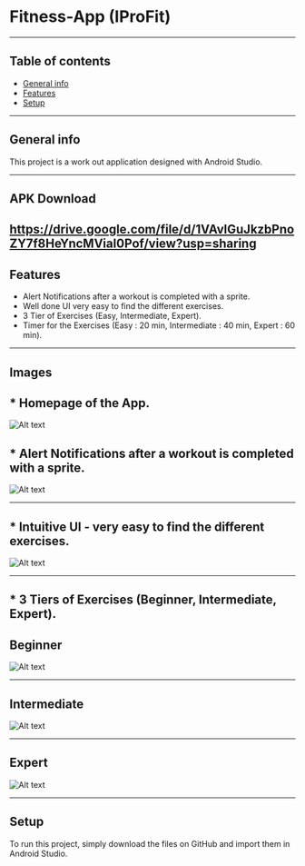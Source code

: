 # Fitness-App (IProFit)

-------------------------------------------------------------------------------------------------------------

## Table of contents
* [General info](#general-info)
* [Features](#features)
* [Setup](#setup)

-------------------------------------------------------------------------------------------------------------

## General info
This project is a work out application designed with Android Studio.

-------------------------------------------------------------------------------------------------------------

## APK Download

https://drive.google.com/file/d/1VAvlGuJkzbPnoZY7f8HeYncMViaI0Pof/view?usp=sharing
-------------------------------------------------------------------------------------------------------------
	
## Features
* Alert Notifications after a workout is completed with a sprite.
* Well done UI very easy to find the different exercises.
* 3 Tier of Exercises (Easy, Intermediate, Expert).
* Timer for the Exercises (Easy : 20 min, Intermediate : 40 min, Expert : 60 min).

-------------------------------------------------------------------------------------------------------------

## Images

## * Homepage of the App.

![Alt text](https://cdn.discordapp.com/attachments/451482699337695235/791020111724412948/Screenshot_1.png)

## * Alert Notifications after a workout is completed with a sprite.

![Alt text](https://cdn.discordapp.com/attachments/779129388456869909/790696946347016233/Push_Notifications.png)

-------------------------------------------------------------------------------------------------------------

## * Intuitive UI - very easy to find the different exercises.

![Alt text](https://cdn.discordapp.com/attachments/552305404923740162/762043824414785547/Screenshot_5.png)

-------------------------------------------------------------------------------------------------------------

## * 3 Tiers of Exercises (Beginner, Intermediate, Expert).

## Beginner

![Alt text](https://cdn.discordapp.com/attachments/552305404923740162/762043824414785547/Screenshot_5.png)

-------------------------------------------------------------------------------------------------------------


## Intermediate
![Alt text](https://cdn.discordapp.com/attachments/552305404923740162/762043823059894282/Screenshot_4.png)

-------------------------------------------------------------------------------------------------------------


## Expert

![Alt text](https://cdn.discordapp.com/attachments/552305404923740162/762043819109646378/Screenshot_3.png)


-------------------------------------------------------------------------------------------------------------

	
## Setup
To run this project, simply download the files on GitHub and import them in Android Studio.


